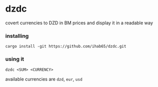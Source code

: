 # dzdc
covert currencies to DZD in BM prices and display it in a readable way

### installing  
```
cargo install -git https://github.com/ihab65/dzdc.git
```
### using it 
```
dzdc <SUM> <CURRENCY>
```
available currencies are `dzd`, `eur`, `usd` 